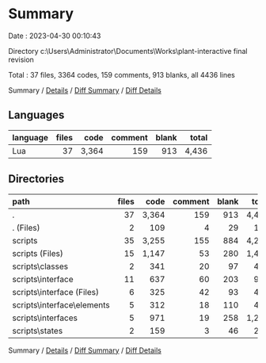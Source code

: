# Summary

Date : 2023-04-30 00:10:43

Directory c:\\Users\\Administrator\\Documents\\Works\\plant-interactive final revision

Total : 37 files,  3364 codes, 159 comments, 913 blanks, all 4436 lines

Summary / [Details](details.md) / [Diff Summary](diff.md) / [Diff Details](diff-details.md)

## Languages
| language | files | code | comment | blank | total |
| :--- | ---: | ---: | ---: | ---: | ---: |
| Lua | 37 | 3,364 | 159 | 913 | 4,436 |

## Directories
| path | files | code | comment | blank | total |
| :--- | ---: | ---: | ---: | ---: | ---: |
| . | 37 | 3,364 | 159 | 913 | 4,436 |
| . (Files) | 2 | 109 | 4 | 29 | 142 |
| scripts | 35 | 3,255 | 155 | 884 | 4,294 |
| scripts (Files) | 15 | 1,147 | 53 | 280 | 1,480 |
| scripts\\classes | 2 | 341 | 20 | 97 | 458 |
| scripts\\interface | 11 | 637 | 60 | 203 | 900 |
| scripts\\interface (Files) | 6 | 325 | 42 | 93 | 460 |
| scripts\\interface\\elements | 5 | 312 | 18 | 110 | 440 |
| scripts\\interfaces | 5 | 971 | 19 | 258 | 1,248 |
| scripts\\states | 2 | 159 | 3 | 46 | 208 |

Summary / [Details](details.md) / [Diff Summary](diff.md) / [Diff Details](diff-details.md)
